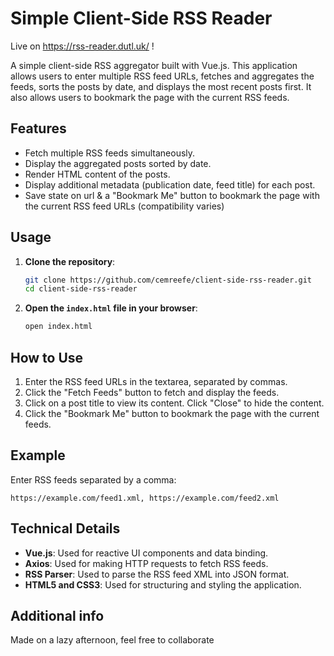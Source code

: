 # Simple Client-Side RSS Reader

Live on https://rss-reader.dutl.uk/ !

A simple client-side RSS aggregator built with Vue.js. This application allows users to enter multiple RSS feed URLs, fetches and aggregates the feeds, sorts the posts by date, and displays the most recent posts first. It also allows users to bookmark the page with the current RSS feeds.

## Features

- Fetch multiple RSS feeds simultaneously.
- Display the aggregated posts sorted by date.
- Render HTML content of the posts.
- Display additional metadata (publication date, feed title) for each post.
- Save state on url &  a "Bookmark Me" button to bookmark the page with the current RSS feed URLs (compatibility varies)

## Usage

1. **Clone the repository**:
   ```sh
   git clone https://github.com/cemreefe/client-side-rss-reader.git
   cd client-side-rss-reader
   ```

2. **Open the `index.html` file in your browser**:
   ```sh
   open index.html
   ```

## How to Use

1. Enter the RSS feed URLs in the textarea, separated by commas.
2. Click the "Fetch Feeds" button to fetch and display the feeds.
3. Click on a post title to view its content. Click "Close" to hide the content.
4. Click the "Bookmark Me" button to bookmark the page with the current feeds.

## Example

Enter RSS feeds separated by a comma:

```plaintext
https://example.com/feed1.xml, https://example.com/feed2.xml
```

## Technical Details

- **Vue.js**: Used for reactive UI components and data binding.
- **Axios**: Used for making HTTP requests to fetch RSS feeds.
- **RSS Parser**: Used to parse the RSS feed XML into JSON format.
- **HTML5 and CSS3**: Used for structuring and styling the application.

## Additional info

Made on a lazy afternoon, feel free to collaborate
